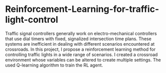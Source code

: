 # Reinforcement-Learning-for-traffic-light-control

Traffic signal controllers generally work on electro-mechanical controllers that use
dial timers with fixed, signalized intersection time plans. These systems are inefficient in
dealing with different scenarios encountered at crossroads. In this
project, I propose a reinforcement learning method for controlling traffic lights in a
wide range of scenarios. I created a crossroad environment whose variables can be
altered to create multiple settings. The used Q-learning algorithm to train the RL
agent.
